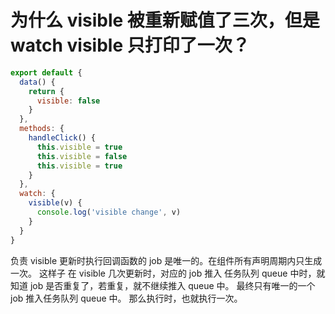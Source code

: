 # 为什么 visible 被重新赋值了三次，但是 watch visible 只打印了一次？

```js
export default {
  data() {
    return {
      visible: false
    }
  },
  methods: {
    handleClick() {
      this.visible = true
      this.visible = false
      this.visible = true
    }
  },
  watch: {
    visible(v) {
      console.log('visible change', v)
    }
  }
}
```

负责 visible 更新时执行回调函数的 job 是唯一的。在组件所有声明周期内只生成一次。
这样子 在 visible 几次更新时，对应的 job 推入 任务队列 queue 中时，就知道 job 是否重复了，若重复，就不继续推入 queue 中。
最终只有唯一的一个 job 推入任务队列 queue 中。
那么执行时，也就执行一次。

